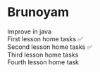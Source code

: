 # Brunoyam
Improve in java\
First lesson home tasks ✅\
Second lesson home tasks ✅\
Third lesson home tasks\
Fourth lesson home task
